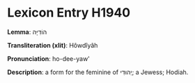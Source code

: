 # Lexicon Entry H1940

**Lemma**: הוֹדִיָּה

**Transliteration (xlit)**: Hôwdîyâh

**Pronunciation**: ho-dee-yaw'

**Description**:
a form for the feminine of יְהוּדִי; a Jewess; Hodiah.
